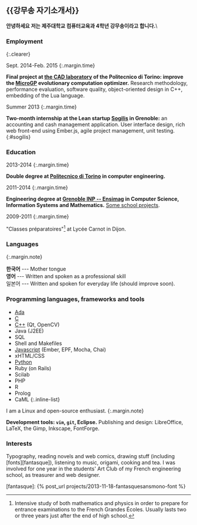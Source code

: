 {{강무송 자기소개서}}
--------------

**안녕하세요 저는 제주대학교 컴퓨터교육과 4학년 강무송이라고 합니다.**\\

### Employment
{:.clearer}

Sept. 2014-Feb. 2015
{:.margin.time}

**Final project at [the CAD laboratory](http://www.cad.polito.it/) of the
Politecnico di Torino: improve the [MicroGP](http://ugp3.sourceforge.net/) evolutionary computation
optimizer.** Research methodology, performance evaluation, software quality,
object-oriented design in C++, embedding of the Lua language. 

Summer 2013
{:.margin.time}

**Two-month internship at the Lean startup [Sogilis](http://sogilis.com/) in
Grenoble:** an accounting and cash management application. User interface
design, rich web front-end using Ember.js, agile project management, unit testing.
{:#sogilis}


### Education

2013-2014
{:.margin.time}

**Double degree at [Politecnico di Torino](http://www.polito.it) in computer engineering.**

2011-2014
{:.margin.time}

**Engineering degree at [Grenoble INP --
Ensimag](http://ensimag.grenoble-inp.fr) in Computer Science, Information
Systems and Mathematics.** [Some school projects](projects.html#school).

2009-2011
{:.margin.time}

"Classes préparatoires"[^prepa] at Lycée Carnot in Dijon.

[^prepa]:
    Intensive study of both mathematics and physics in order to prepare for
    entrance examinations to the French Grandes Écoles. Usually lasts two or
    three years just after the end of high school.


### Languages

{:.margin.note}

**한국어** --- Mother tongue<br />
**영어** --- Written and spoken as a professional skill<br />
일본어 --- Written and spoken for everyday life (should improve soon).<br/>



### Programming languages, frameworks and tools

* <a href="{% post_url projects/2013-01-15-compiler-for-java-subset %}" title="Example project: a compiler">Ada</a>
* <a href="{% post_url projects/2012-12-10-various-c-projects %}" title="Example project: a shell">C</a>
* <a href="{% post_url projects/2013-06-12-AgileTouch-distributed-scrum %}" title="Example project: augmented agile backlog">C++</a> (Qt, OpenCV)
* Java (J2EE)
* SQL
* Shell and Makefiles
* <a href="#sogilis" title="Example project: accounting application">Javascript</a> (Ember, EPF, Mocha, Chai)
* xHTML/CSS
* <a href="{% post_url projects/2013-06-14-robair %}" title="Example project: a robot">Python</a>
* Ruby (on Rails)
* Scilab
* PHP
* R
* Prolog
* CaML
{:.inline-list}


I am a Linux and open-source enthusiast.
{:.margin.note}

**Development tools: `vim`, `git`, Eclipse.**
Publishing and design: LibreOffice, LaTeX, the Gimp, Inkscape, FontForge.

### Interests

Typography, reading novels and web comics, drawing stuff (including
[fonts][fantasque]), listening to music, origami, cooking and tea.
I was involved for one year in the students' Art Club of my
French engineering school, as treasurer and web designer.

[fantasque]: {% post_url projects/2013-11-18-fantasquesansmono-font %}
